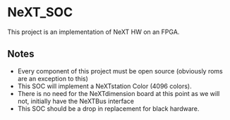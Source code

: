 # NeXT_SOC
This project is an implementation of NeXT HW on an FPGA.

Notes
-
* Every component of this project must be open source (obviously roms are an exception to this)
* This SOC will implement a NeXTstation Color (4096 colors).
* There is no need for the NeXTdimension board at this point as we will not, initially have the NeXTBus interface
* This SOC should be a drop in replacement for black hardware.
